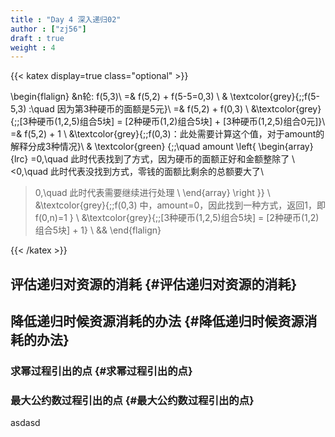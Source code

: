 ```yaml
---
title : "Day 4 深入递归02"
author : ["zj56"]
draft : true
weight : 4
---
```



{{< katex display=true class="optional" >}}

\begin{flalign}
&n轮: f(5,3)\\
=& f(5,2) + f(5-5=0,3) \\
& \textcolor{grey}{;;f(5-5,3) :\quad 因为第3种硬币的面额是5元}\\
=& f(5,2) + f(0,3) \\
&\textcolor{grey}{;;[3种硬币(1,2,5)组合5块] = [2种硬币(1,2)组合5块] + [3种硬币(1,2,5)组合0元]}\\
=& f(5,2) + 1 \\
&\textcolor{grey}{;;f(0,3)：此处需要计算这个值，对于amount的解释分成3种情况}\\
& \textcolor{green} {;;\quad amount 
\left\{
 \begin{array}{lrc}
  =0,\quad 此时代表找到了方式，因为硬币的面额正好和金额整除了 \\
  <0,\quad 此时代表没找到方式，零钱的面额比剩余的总额要大了\\
  >0,\quad 此时代表需要继续进行处理 \\
 \end{array}
\right \}} \\
&\textcolor{grey}{;;f(0,3) 中，amount=0，因此找到一种方式，返回1，即f(0,n)=1 } \\
&\textcolor{grey}{;;[3种硬币(1,2,5)组合5块] = [2种硬币(1,2)组合5块] + 1} \\
&&
\end{flalign}

{{< /katex >}}
##  评估递归对资源的消耗 {#评估递归对资源的消耗}


##  降低递归时候资源消耗的办法 {#降低递归时候资源消耗的办法}


### 求幂过程引出的点 {#求幂过程引出的点}


### 最大公约数过程引出的点 {#最大公约数过程引出的点}

asdasd
